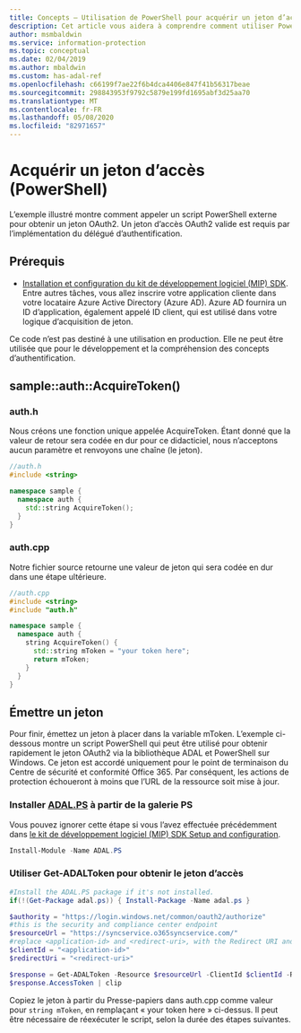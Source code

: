 ```yaml
---
title: Concepts – Utilisation de PowerShell pour acquérir un jeton d’accès
description: Cet article vous aidera à comprendre comment utiliser PowerShell pour acquérir un jeton d’accès OAuth2. Cela est requis par l’implémentation du délégué d’authentification.
author: msmbaldwin
ms.service: information-protection
ms.topic: conceptual
ms.date: 02/04/2019
ms.author: mbaldwin
ms.custom: has-adal-ref
ms.openlocfilehash: c66199f7ae22f6b4dca4406e847f41b56317beae
ms.sourcegitcommit: 298843953f9792c5879e199fd1695abf3d25aa70
ms.translationtype: MT
ms.contentlocale: fr-FR
ms.lasthandoff: 05/08/2020
ms.locfileid: "82971657"
---
```

# <a name="acquire-an-access-token-powershell"></a>Acquérir un jeton d’accès (PowerShell)

L’exemple illustré montre comment appeler un script PowerShell externe pour obtenir un jeton OAuth2. Un jeton d’accès OAuth2 valide est requis par l’implémentation du délégué d’authentification.

## <a name="prerequisites"></a>Prérequis

- [Installation et configuration du kit de développement logiciel (MIP) SDK](setup-configure-mip.md). Entre autres tâches, vous allez inscrire votre application cliente dans votre locataire Azure Active Directory (Azure AD). Azure AD fournira un ID d’application, également appelé ID client, qui est utilisé dans votre logique d’acquisition de jeton.

Ce code n’est pas destiné à une utilisation en production. Elle ne peut être utilisée que pour le développement et la compréhension des concepts d’authentification.

## <a name="sampleauthacquiretoken"></a>sample::auth::AcquireToken()

### <a name="authh"></a>auth.h

Nous créons une fonction unique appelée AcquireToken. Étant donné que la valeur de retour sera codée en dur pour ce didacticiel, nous n’acceptons aucun paramètre et renvoyons une chaîne (le jeton).

```cpp
//auth.h
#include <string>

namespace sample {
  namespace auth {
    std::string AcquireToken();
  }
}
```

### <a name="authcpp"></a>auth.cpp

Notre fichier source retourne une valeur de jeton qui sera codée en dur dans une étape ultérieure.

```cpp
//auth.cpp
#include <string>
#include "auth.h"

namespace sample {
  namespace auth {
    string AcquireToken() {
      std::string mToken = "your token here";
      return mToken;
    }
  }
}
```

## <a name="mint-a-token"></a>Émettre un jeton

Pour finir, émettez un jeton à placer dans la variable mToken. L’exemple ci-dessous montre un script PowerShell qui peut être utilisé pour obtenir rapidement le jeton OAuth2 via la bibliothèque ADAL et PowerShell sur Windows. Ce jeton est accordé uniquement pour le point de terminaison du Centre de sécurité et conformité Office 365. Par conséquent, les actions de protection échoueront à moins que l’URL de la ressource soit mise à jour.

### <a name="install-adalps-from-ps-gallery"></a>Installer [ADAL.PS](https://www.powershellgallery.com/packages/ADAL.PS/3.19.4.2) à partir de la galerie PS

Vous pouvez ignorer cette étape si vous l’avez effectuée précédemment dans [le kit de développement logiciel (MIP) SDK Setup and configuration](setup-configure-mip.md).

```PowerShell
Install-Module -Name ADAL.PS
```

### <a name="use-get-adaltoken-to-obtain-the-access-token"></a>Utiliser Get-ADALToken pour obtenir le jeton d’accès

```PowerShell
#Install the ADAL.PS package if it's not installed.
if(!(Get-Package adal.ps)) { Install-Package -Name adal.ps }

$authority = "https://login.windows.net/common/oauth2/authorize"
#this is the security and compliance center endpoint
$resourceUrl = "https://syncservice.o365syncservice.com/"
#replace <application-id> and <redirect-uri>, with the Redirect URI and Application ID from your Azure AD application registration.
$clientId = "<application-id>"
$redirectUri = "<redirect-uri>"

$response = Get-ADALToken -Resource $resourceUrl -ClientId $clientId -RedirectUri $redirectUri -Authority $authority -PromptBehavior:Always
$response.AccessToken | clip
```

Copiez le jeton à partir du Presse-papiers dans auth.cpp comme valeur pour `string mToken`, en remplaçant « your token here » ci-dessus. Il peut être nécessaire de réexécuter le script, selon la durée des étapes suivantes.
